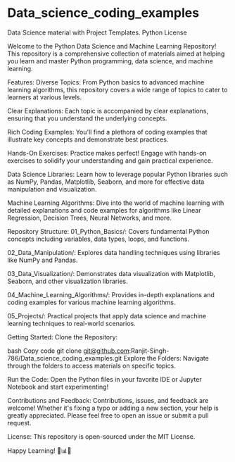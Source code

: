 # Data_science_coding_examples
Data Science material with Project Templates.
Python
License

Welcome to the Python Data Science and Machine Learning Repository! This repository is a comprehensive collection of materials aimed at helping you learn and master Python programming, data science, and machine learning.

Features:
Diverse Topics: From Python basics to advanced machine learning algorithms, this repository covers a wide range of topics to cater to learners at various levels.

Clear Explanations: Each topic is accompanied by clear explanations, ensuring that you understand the underlying concepts.

Rich Coding Examples: You'll find a plethora of coding examples that illustrate key concepts and demonstrate best practices.

Hands-On Exercises: Practice makes perfect! Engage with hands-on exercises to solidify your understanding and gain practical experience.

Data Science Libraries: Learn how to leverage popular Python libraries such as NumPy, Pandas, Matplotlib, Seaborn, and more for effective data manipulation and visualization.

Machine Learning Algorithms: Dive into the world of machine learning with detailed explanations and code examples for algorithms like Linear Regression, Decision Trees, Neural Networks, and more.

Repository Structure:
01_Python_Basics/: Covers fundamental Python concepts including variables, data types, loops, and functions.

02_Data_Manipulation/: Explores data handling techniques using libraries like NumPy and Pandas.

03_Data_Visualization/: Demonstrates data visualization with Matplotlib, Seaborn, and other visualization libraries.

04_Machine_Learning_Algorithms/: Provides in-depth explanations and coding examples for various machine learning algorithms.

05_Projects/: Practical projects that apply data science and machine learning techniques to real-world scenarios.

Getting Started:
Clone the Repository:

bash
Copy code
git clone git@github.com:Ranjit-Singh-786/Data_science_coding_examples.git
Explore the Folders:
Navigate through the folders to access materials on specific topics.

Run the Code:
Open the Python files in your favorite IDE or Jupyter Notebook and start experimenting!

Contributions and Feedback:
Contributions, issues, and feedback are welcome! Whether it's fixing a typo or adding a new section, your help is greatly appreciated. Please feel free to open an issue or submit a pull request.

License:
This repository is open-sourced under the MIT License.

Happy Learning! 🐍📊🤖
